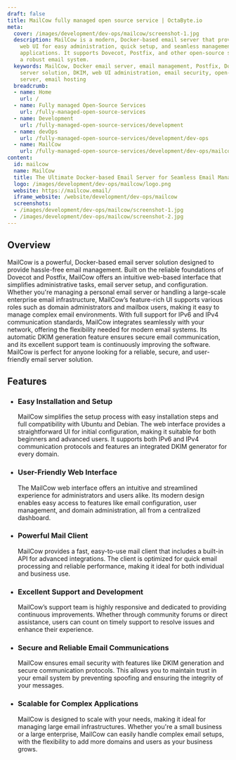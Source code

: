 ```yaml
---
draft: false
title: MailCow fully managed open source service | OctaByte.io
meta:
  cover: /images/development/dev-ops/mailcow/screenshot-1.jpg
  description: MailCow is a modern, Docker-based email server that provides an intuitive
    web UI for easy administration, quick setup, and seamless management of email
    applications. It supports Dovecot, Postfix, and other open-source software for
    a robust email system.
  keywords: MailCow, Docker email server, email management, Postfix, Dovecot, email
    server solution, DKIM, web UI administration, email security, open-source email
    server, email hosting
  breadcrumb:
  - name: Home
    url: /
  - name: Fully managed Open-Source Services
    url: /fully-managed-open-source-services
  - name: Development
    url: /fully-managed-open-source-services/development
  - name: devOps
    url: /fully-managed-open-source-services/development/dev-ops
  - name: MailCow
    url: /fully-managed-open-source-services/development/dev-ops/mailcow
content:
  id: mailcow
  name: MailCow
  title: The Ultimate Docker-based Email Server for Seamless Email Management
  logo: /images/development/dev-ops/mailcow/logo.png
  website: https://mailcow.email/
  iframe_website: /website/development/dev-ops/mailcow
  screenshots:
  - /images/development/dev-ops/mailcow/screenshot-1.jpg
  - /images/development/dev-ops/mailcow/screenshot-2.jpg
---
```


## Overview

MailCow is a powerful, Docker-based email server solution designed to provide hassle-free email management. Built on the reliable foundations of Dovecot and Postfix, MailCow offers an intuitive web-based interface that simplifies administrative tasks, email server setup, and configuration. Whether you're managing a personal email server or handling a large-scale enterprise email infrastructure, MailCow’s feature-rich UI supports various roles such as domain administrators and mailbox users, making it easy to manage complex email environments. With full support for IPv6 and IPv4 communication standards, MailCow integrates seamlessly with your network, offering the flexibility needed for modern email systems. Its automatic DKIM generation feature ensures secure email communication, and its excellent support team is continuously improving the software. MailCow is perfect for anyone looking for a reliable, secure, and user-friendly email server solution.

## Features

- ### Easy Installation and Setup

  MailCow simplifies the setup process with easy installation steps and full compatibility with Ubuntu and Debian. The web interface provides a straightforward UI for initial configuration, making it suitable for both beginners and advanced users. It supports both IPv6 and IPv4 communication protocols and features an integrated DKIM generator for every domain.

- ### User-Friendly Web Interface

  The MailCow web interface offers an intuitive and streamlined experience for administrators and users alike. Its modern design enables easy access to features like email configuration, user management, and domain administration, all from a centralized dashboard.

- ### Powerful Mail Client

  MailCow provides a fast, easy-to-use mail client that includes a built-in API for advanced integrations. The client is optimized for quick email processing and reliable performance, making it ideal for both individual and business use.

- ### Excellent Support and Development

  MailCow’s support team is highly responsive and dedicated to providing continuous improvements. Whether through community forums or direct assistance, users can count on timely support to resolve issues and enhance their experience.

- ### Secure and Reliable Email Communications

  MailCow ensures email security with features like DKIM generation and secure communication protocols. This allows you to maintain trust in your email system by preventing spoofing and ensuring the integrity of your messages.

- ### Scalable for Complex Applications

  MailCow is designed to scale with your needs, making it ideal for managing large email infrastructures. Whether you're a small business or a large enterprise, MailCow can easily handle complex email setups, with the flexibility to add more domains and users as your business grows.